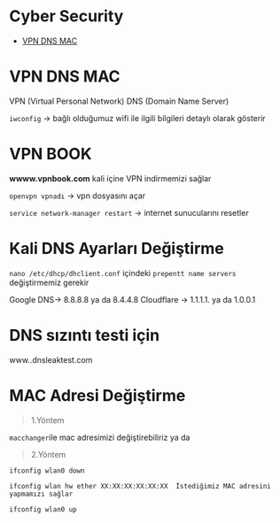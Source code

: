 # Cyber Security
- [VPN DNS MAC](#VPN-DNS-MAC)







# VPN DNS MAC 

VPN (Virtual Personal Network)
DNS (Domain Name Server)

```iwconfig``` -> bağlı olduğumuz wifi ile ilgili bilgileri detaylı olarak gösterir

# VPN BOOK

**wwww.vpnbook.com** kali içine VPN indirmemizi sağlar

```openvpn vpnadı``` -> vpn dosyasını açar

```service network-manager restart``` -> internet sunucularını resetler

# Kali DNS Ayarları Değiştirme

```nano /etc/dhcp/dhclient.conf``` içindeki ```prepentt name servers ```değiştirmemiz gerekir

Google DNS-> 8.8.8.8 ya da 8.4.4.8
Cloudflare -> 1.1.1.1. ya da 1.0.0.1

# DNS sızıntı testi için

www..dnsleaktest.com

# MAC Adresi Değiştirme

> 1.Yöntem

```macchanger```ile mac adresimizi değiştirebiliriz ya da
>2.Yöntem
```
ifconfig wlan0 down

ifconfig wlan hw ether XX:XX:XX:XX:XX:XX  İstediğimiz MAC adresini yapmamızı sağlar

ifconfig wlan0 up
```
